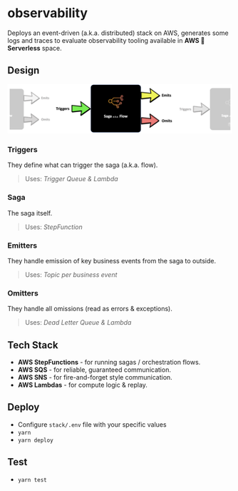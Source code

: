 # observability

Deploys an event-driven (a.k.a. distributed) stack on AWS, generates some logs and traces to evaluate observability tooling available in **AWS 🤝 Serverless** space.

## Design

![Sagas](./assets/flows-connected.png)

### Triggers

They define what can trigger the saga (a.k.a. flow).

> Uses: _Trigger Queue & Lambda_

### Saga

The saga itself.

> Uses: _StepFunction_

### Emitters

They handle emission of key business events from the saga to outside.

> Uses: _Topic per business event_

### Omitters

They handle all omissions (read as errors & exceptions).

> Uses: _Dead Letter Queue & Lambda_

## Tech Stack

- **AWS StepFunctions** - for running sagas / orchestration flows.
- **AWS SQS** - for reliable, guaranteed communication.
- **AWS SNS** - for fire-and-forget style communication.
- **AWS Lambdas** - for compute logic & replay.

## Deploy

- Configure `stack/.env` file with your specific values
- `yarn`
- `yarn deploy`

## Test

- `yarn test`
